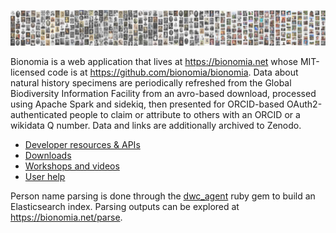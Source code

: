 ![image](https://github.com/bionomia/bionomia/blob/master/public/images/banner.jpg)

Bionomia is a web application that lives at https://bionomia.net whose MIT-licensed code is at https://github.com/bionomia/bionomia. Data about natural history specimens are periodically refreshed from the Global Biodiversity Information Facility from an avro-based download, processed using Apache Spark and sidekiq, then presented for ORCID-based OAuth2-authenticated people to claim or attribute to others with an ORCID or a wikidata Q number. Data and links are additionally archived to Zenodo.

- [Developer resources & APIs](https://bionomia.net/developers)
- [Downloads](https://bionomia.net/downloads)
- [Workshops and videos](https://bionomia.net/workshops)
- [User help](https://bionomia.net/help)

Person name parsing is done through the [dwc_agent](https://github.com/bionomia/dwc_agent) ruby gem to build an Elasticsearch index. Parsing outputs can be explored at https://bionomia.net/parse.
